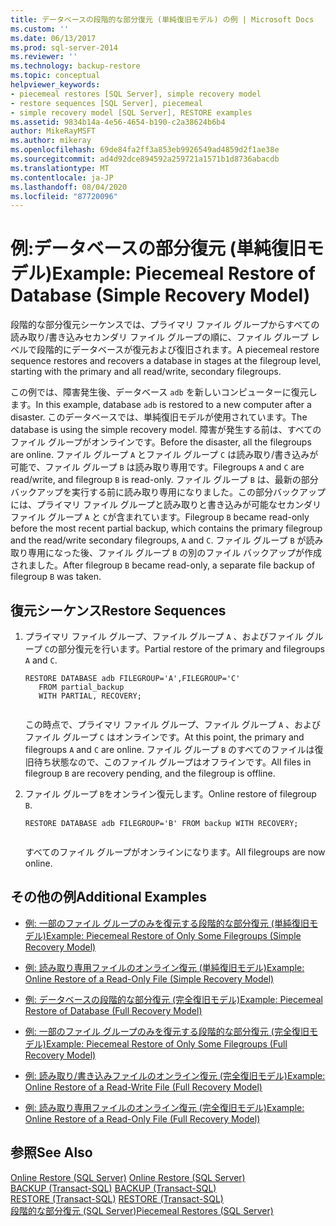 ```yaml
---
title: データベースの段階的な部分復元 (単純復旧モデル) の例 | Microsoft Docs
ms.custom: ''
ms.date: 06/13/2017
ms.prod: sql-server-2014
ms.reviewer: ''
ms.technology: backup-restore
ms.topic: conceptual
helpviewer_keywords:
- piecemeal restores [SQL Server], simple recovery model
- restore sequences [SQL Server], piecemeal
- simple recovery model [SQL Server], RESTORE examples
ms.assetid: 9834b14a-4e56-4654-b190-c2a38624b6b4
author: MikeRayMSFT
ms.author: mikeray
ms.openlocfilehash: 69de84fa2ff3a853eb9926549ad4859d2f1ae38e
ms.sourcegitcommit: ad4d92dce894592a259721a1571b1d8736abacdb
ms.translationtype: MT
ms.contentlocale: ja-JP
ms.lasthandoff: 08/04/2020
ms.locfileid: "87720096"
---
```

# <a name="example-piecemeal-restore-of-database-simple-recovery-model"></a><span data-ttu-id="8a669-102">例:データベースの部分復元 (単純復旧モデル)</span><span class="sxs-lookup"><span data-stu-id="8a669-102">Example: Piecemeal Restore of Database (Simple Recovery Model)</span></span>
  <span data-ttu-id="8a669-103">段階的な部分復元シーケンスでは、プライマリ ファイル グループからすべての読み取り/書き込みセカンダリ ファイル グループの順に、ファイル グループ レベルで段階的にデータベースが復元および復旧されます。</span><span class="sxs-lookup"><span data-stu-id="8a669-103">A piecemeal restore sequence restores and recovers a database in stages at the filegroup level, starting with the primary and all read/write, secondary filegroups.</span></span>  
  
 <span data-ttu-id="8a669-104">この例では、障害発生後、データベース `adb` を新しいコンピューターに復元します。</span><span class="sxs-lookup"><span data-stu-id="8a669-104">In this example, database `adb` is restored to a new computer after a disaster.</span></span> <span data-ttu-id="8a669-105">このデータベースでは、単純復旧モデルが使用されています。</span><span class="sxs-lookup"><span data-stu-id="8a669-105">The database is using the simple recovery model.</span></span> <span data-ttu-id="8a669-106">障害が発生する前は、すべてのファイル グループがオンラインです。</span><span class="sxs-lookup"><span data-stu-id="8a669-106">Before the disaster, all the filegroups are online.</span></span> <span data-ttu-id="8a669-107">ファイル グループ `A` とファイル グループ `C` は読み取り/書き込みが可能で、ファイル グループ `B` は読み取り専用です。</span><span class="sxs-lookup"><span data-stu-id="8a669-107">Filegroups `A` and `C` are read/write, and filegroup `B` is read-only.</span></span> <span data-ttu-id="8a669-108">ファイル グループ `B` は、最新の部分バックアップを実行する前に読み取り専用になりました。この部分バックアップには、プライマリ ファイル グループと読み取りと書き込みが可能なセカンダリ ファイル グループ `A` と `C`が含まれています。</span><span class="sxs-lookup"><span data-stu-id="8a669-108">Filegroup `B` became read-only before the most recent partial backup, which contains the primary filegroup and the read/write secondary filegroups, `A` and `C`.</span></span> <span data-ttu-id="8a669-109">ファイル グループ `B` が読み取り専用になった後、ファイル グループ `B` の別のファイル バックアップが作成されました。</span><span class="sxs-lookup"><span data-stu-id="8a669-109">After filegroup `B` became read-only, a separate file backup of filegroup `B` was taken.</span></span>  
  
## <a name="restore-sequences"></a><span data-ttu-id="8a669-110">復元シーケンス</span><span class="sxs-lookup"><span data-stu-id="8a669-110">Restore Sequences</span></span>  
  
1.  <span data-ttu-id="8a669-111">プライマリ ファイル グループ、ファイル グループ `A` 、およびファイル グループ `C`の部分復元を行います。</span><span class="sxs-lookup"><span data-stu-id="8a669-111">Partial restore of the primary and filegroups `A` and `C`.</span></span>  
  
    ```  
    RESTORE DATABASE adb FILEGROUP='A',FILEGROUP='C'   
       FROM partial_backup   
       WITH PARTIAL, RECOVERY;  
  
    ```  
  
     <span data-ttu-id="8a669-112">この時点で、プライマリ ファイル グループ、ファイル グループ `A` 、およびファイル グループ `C` はオンラインです。</span><span class="sxs-lookup"><span data-stu-id="8a669-112">At this point, the primary and filegroups `A` and `C` are online.</span></span> <span data-ttu-id="8a669-113">ファイル グループ `B` のすべてのファイルは復旧待ち状態なので、このファイル グループはオフラインです。</span><span class="sxs-lookup"><span data-stu-id="8a669-113">All files in filegroup `B` are recovery pending, and the filegroup is offline.</span></span>  
  
2.  <span data-ttu-id="8a669-114">ファイル グループ `B`をオンライン復元します。</span><span class="sxs-lookup"><span data-stu-id="8a669-114">Online restore of filegroup `B`.</span></span>  
  
    ```  
    RESTORE DATABASE adb FILEGROUP='B' FROM backup WITH RECOVERY;  
  
    ```  
  
     <span data-ttu-id="8a669-115">すべてのファイル グループがオンラインになります。</span><span class="sxs-lookup"><span data-stu-id="8a669-115">All filegroups are now online.</span></span>  
  
## <a name="additional-examples"></a><span data-ttu-id="8a669-116">その他の例</span><span class="sxs-lookup"><span data-stu-id="8a669-116">Additional Examples</span></span>  
  
-   [<span data-ttu-id="8a669-117">例: 一部のファイル グループのみを復元する段階的な部分復元 &#40;単純復旧モデル&#41;</span><span class="sxs-lookup"><span data-stu-id="8a669-117">Example: Piecemeal Restore of Only Some Filegroups &#40;Simple Recovery Model&#41;</span></span>](example-piecemeal-restore-of-only-some-filegroups-simple-recovery-model.md)  
  
-   [<span data-ttu-id="8a669-118">例: 読み取り専用ファイルのオンライン復元 &#40;単純復旧モデル&#41;</span><span class="sxs-lookup"><span data-stu-id="8a669-118">Example: Online Restore of a Read-Only File &#40;Simple Recovery Model&#41;</span></span>](example-online-restore-of-a-read-only-file-simple-recovery-model.md)  
  
-   [<span data-ttu-id="8a669-119">例: データベースの段階的な部分復元 &#40;完全復旧モデル&#41;</span><span class="sxs-lookup"><span data-stu-id="8a669-119">Example: Piecemeal Restore of Database &#40;Full Recovery Model&#41;</span></span>](example-piecemeal-restore-of-database-full-recovery-model.md)  
  
-   [<span data-ttu-id="8a669-120">例: 一部のファイル グループのみを復元する段階的な部分復元 &#40;完全復旧モデル&#41;</span><span class="sxs-lookup"><span data-stu-id="8a669-120">Example: Piecemeal Restore of Only Some Filegroups &#40;Full Recovery Model&#41;</span></span>](example-piecemeal-restore-of-only-some-filegroups-full-recovery-model.md)  
  
-   [<span data-ttu-id="8a669-121">例: 読み取り/書き込みファイルのオンライン復元 &#40;完全復旧モデル&#41;</span><span class="sxs-lookup"><span data-stu-id="8a669-121">Example: Online Restore of a Read-Write File &#40;Full Recovery Model&#41;</span></span>](example-online-restore-of-a-read-write-file-full-recovery-model.md)  
  
-   [<span data-ttu-id="8a669-122">例: 読み取り専用ファイルのオンライン復元 &#40;完全復旧モデル&#41;</span><span class="sxs-lookup"><span data-stu-id="8a669-122">Example: Online Restore of a Read-Only File &#40;Full Recovery Model&#41;</span></span>](example-online-restore-of-a-read-only-file-full-recovery-model.md)  
  
## <a name="see-also"></a><span data-ttu-id="8a669-123">参照</span><span class="sxs-lookup"><span data-stu-id="8a669-123">See Also</span></span>  
 <span data-ttu-id="8a669-124">[Online Restore &#40;SQL Server&#41;](online-restore-sql-server.md) </span><span class="sxs-lookup"><span data-stu-id="8a669-124">[Online Restore &#40;SQL Server&#41;](online-restore-sql-server.md) </span></span>  
 <span data-ttu-id="8a669-125">[BACKUP &#40;Transact-SQL&#41;](/sql/t-sql/statements/backup-transact-sql) </span><span class="sxs-lookup"><span data-stu-id="8a669-125">[BACKUP &#40;Transact-SQL&#41;](/sql/t-sql/statements/backup-transact-sql) </span></span>  
 <span data-ttu-id="8a669-126">[RESTORE &#40;Transact-SQL&#41;](/sql/t-sql/statements/restore-statements-transact-sql) </span><span class="sxs-lookup"><span data-stu-id="8a669-126">[RESTORE &#40;Transact-SQL&#41;](/sql/t-sql/statements/restore-statements-transact-sql) </span></span>  
 [<span data-ttu-id="8a669-127">段階的な部分復元 &#40;SQL Server&#41;</span><span class="sxs-lookup"><span data-stu-id="8a669-127">Piecemeal Restores &#40;SQL Server&#41;</span></span>](piecemeal-restores-sql-server.md)  
  
  
